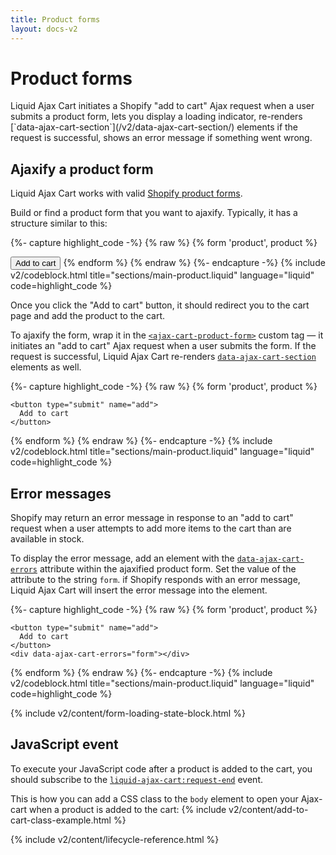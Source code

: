 ```yaml
---
title: Product forms
layout: docs-v2
---
```


# Product forms

<p class="lead" markdown="1">
Liquid Ajax Cart initiates a Shopify "add to cart" Ajax request when a user submits a product form, 
lets you display a loading indicator, re-renders [`data-ajax-cart-section`](/v2/data-ajax-cart-section/) elements if the request is successful, 
shows an error message if something went wrong.
</p>

## Ajaxify a product form

Liquid Ajax Cart works with valid [Shopify product forms](https://shopify.dev/docs/themes/architecture/templates/product#the-product-form).

Build or find a product form that you want to ajaxify. Typically, it has a structure similar to this:

{%- capture highlight_code -%}
{% raw %}
{% form 'product', product %}
  <!-- form content -->

  <button type="submit" name="add">
      Add to cart
  </button>
{% endform %}
{% endraw %}
{%- endcapture -%}
{% include v2/codeblock.html title="sections/main-product.liquid" language="liquid" code=highlight_code %}

Once you click the "Add to cart" button, it should redirect you to the cart page and add the product to the cart.

To ajaxify the form, wrap it in the [`<ajax-cart-product-form>`](/v2/ajax-cart-product-form/) custom tag —
it initiates an "add to cart" Ajax request when a user submits the form. 
If the request is successful, Liquid Ajax Cart re-renders [`data-ajax-cart-section`](/v2/data-ajax-cart-section/) elements as well.

{%- capture highlight_code -%}
{% raw %}
<ajax-cart-product-form>
  {% form 'product', product %}
    <!-- form content -->
  
    <button type="submit" name="add">
      Add to cart
    </button>
  {% endform %}
</ajax-cart-product-form>
{% endraw %}
{%- endcapture -%}
{% include v2/codeblock.html title="sections/main-product.liquid" language="liquid" code=highlight_code %}

## Error messages

Shopify may return an error message in response to an "add to cart" request
when a user attempts to add more items to the cart than are available in stock.

To display the error message, add an element with the [`data-ajax-cart-errors`](/v2/data-ajax-cart-errors/) attribute 
within the ajaxified product form. Set the value of the attribute to the string `form`.
if Shopify responds with an error message, Liquid Ajax Cart will insert the error message into the element.

{%- capture highlight_code -%}
{% raw %}
<ajax-cart-product-form>
  {% form 'product', product %}
    <!-- form content -->
  
    <button type="submit" name="add">
      Add to cart
    </button>
    <div data-ajax-cart-errors="form"></div>
  {% endform %}
</ajax-cart-product-form>
{% endraw %}
{%- endcapture -%}
{% include v2/codeblock.html title="sections/main-product.liquid" language="liquid" code=highlight_code %}

{% include v2/content/form-loading-state-block.html %}

## JavaScript event

To execute your JavaScript code after a product is added to the cart,
you should subscribe to the [`liquid-ajax-cart:request-end`](/v2/event-request-end/) event.

This is how you can add a CSS class to the `body` element to open your Ajax-cart when a product is added to the cart:
{% include v2/content/add-to-cart-class-example.html %}

{% include v2/content/lifecycle-reference.html %}